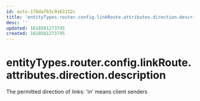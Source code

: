 ```yaml
---
id: auto-178daf63c9163152c
title: 'entityTypes.router.config.linkRoute.attributes.direction.description'
desc: ''
updated: 1618581273745
created: 1618581273745
---
```

# entityTypes.router.config.linkRoute.attributes.direction.description

The permitted direction of links: &#39;in&#39; means client senders